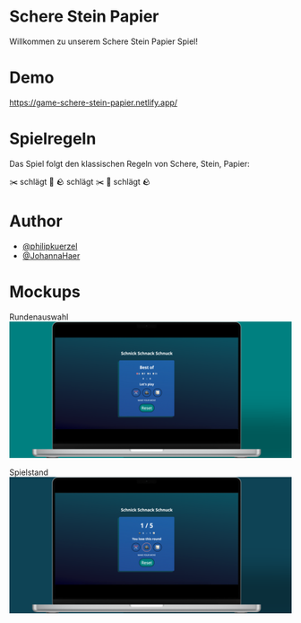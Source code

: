 # Schere Stein Papier
Willkommen zu unserem Schere Stein Papier Spiel!

# Demo
https://game-schere-stein-papier.netlify.app/

# Spielregeln
Das Spiel folgt den klassischen Regeln von Schere, Stein, Papier:

✂️ schlägt 🧻
🪨 schlägt ✂️
🧻 schlägt 🪨

# Author
- [@philipkuerzel](https://github.com/philipkuerzel)
- [@JohannaHaer](https://github.com/JohannaHaer)

# Mockups
Rundenauswahl
![Mockup Website Landingpage](./assets/img/Spielrundenauswahl.png)

Spielstand
![Mockup Website Mobile Version](./assets/img/Zwischenstand.png)